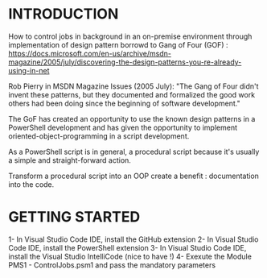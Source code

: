 # INTRODUCTION

How to control jobs in background in an on-premise environment through implementation of design pattern borrowd to Gang of Four (GOF) : https://docs.microsoft.com/en-us/archive/msdn-magazine/2005/july/discovering-the-design-patterns-you-re-already-using-in-net

Rob Pierry in MSDN Magazine Issues (2005 July): "The Gang of Four didn't invent these patterns, but they documented and formalized the good work others had been doing since the beginning of software development."

The GoF has created an opportunity to use the known design patterns in a PowerShell development and has given the opportunity to implement oriented-object-programming in a script development.

As a PowerShell script is in general, a procedural script because it's usually a simple and straight-forward action.

Transform a procedural script into an OOP create a benefit : documentation into the code.

# GETTING STARTED
1- In Visual Studio Code IDE, install the GitHub extension
2- In Visual Studio Code IDE, install the PowerShell extension
3- In Visual Studio Code IDE, install the Visual Studio IntelliCode (nice to have !)
4- Exexute the Module PMS1 - ControlJobs.psm1 and pass the mandatory parameters 